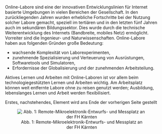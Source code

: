 <!-- filename: 01_Einfuehrung.md -->
<!-- title: Einführung -->

Online-Labore sind eine der innovativen Entwicklungslinien für Internet basierte Umgebungen in vielen Bereichen der Gesellschaft. In den zurückliegenden Jahren wurden erhebliche Fortschritte bei der Nutzung solcher Labore gemacht, speziell im tertiären und in den letzten fünf Jahren auch im sekundären Bildungssektor. Dies wurde durch die technische Weiterentwicklung des Internets (Bandbreite, mobiles Netz) ermöglicht. Vorreiter sind die Ingenieur- und Naturwissenschaften. Online-Labore haben aus folgenden Gründen große Bedeutung:

- wachsende Komplexität von Laborexperimenten,
- zunehmende Spezialisierung und Verteuerung von Ausrüstungen, Softwaretools und Simulatoren,
- Erfordernisse der Globalisierung und der zunehmenden Arbeitsteilung.

Aktives Lernen und Arbeiten mit Online-Laboren ist vor allem beim technologiegestützten Lernen und Arbeiten wichtig. Am Arbeitsplatz können weit entfernte Labore ohne zu reisen genutzt werden; Ausbildung, lebenslanges Lernen und Arbeit werden flexibilisiert.

Erstes, nachstehendes, Element wird ans Ende der vorherigen Seite gestellt

<center><figure>
  <img src="img/1_RemoteMikroelektronikEntwurfs_und_Messplatz_an_der_FH_Kärnten.jpg" alt="Abb. 1: Remote-Mikroelektronik-Entwurfs- und Messplatz an der FH Kärnten">
  <figcaption>Abb. 1: Remote-Mikroelektronik-Entwurfs- und Messplatz an der FH Kärnten</figcaption>
</figure></center>

